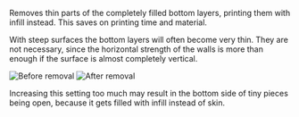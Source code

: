 Removes thin parts of the completely filled bottom layers, printing them with infill instead. This saves on printing time and material.

With steep surfaces the bottom layers will often become very thin. They are not necessary, since the horizontal strength of the walls is more than enough if the surface is almost completely vertical.

![Before removal](skin_preshrink_original.png)
![After removal](skin_preshrink_shrunk.png)

Increasing this setting too much may result in the bottom side of tiny pieces being open, because it gets filled with infill instead of skin.